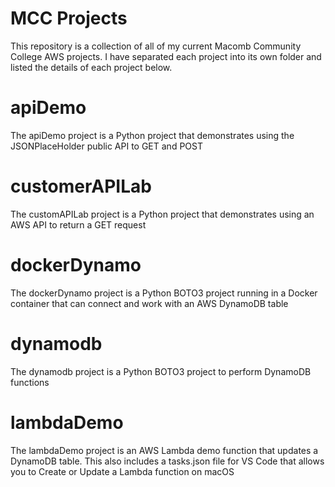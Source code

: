 # MCC Projects
This repository is a collection of all of my current Macomb Community College AWS projects.
I have separated each project into its own folder and listed the details of each project below.

# apiDemo
The apiDemo project is a Python project that demonstrates using the JSONPlaceHolder public API to GET and POST

# customerAPILab
The customAPILab project is a Python project that demonstrates using an AWS API to return a GET request

# dockerDynamo
The dockerDynamo project is a Python BOTO3 project running in a Docker container that can connect and work with an AWS DynamoDB table

# dynamodb
The dynamodb project is a Python BOTO3 project to perform DynamoDB functions

# lambdaDemo
The lambdaDemo project is an AWS Lambda demo function that updates a DynamoDB table. This also includes a tasks.json file for VS Code that allows you to Create or Update a Lambda function on macOS
